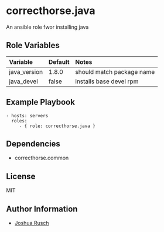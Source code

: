 correcthorse.java
=========

An ansible role fwor installing java

Role Variables
--------------

| Variable		| Default							| Notes				|
| :---			| :---								| :---				|
| java_version		| 1.8.0								| should match package name	|
| java_devel		| false								| installs base devel rpm	|

Example Playbook
----------------

    - hosts: servers
      roles:
         - { role: correcthorse.java }

Dependencies
------------

- correcthorse.common

License
-------

MIT

Author Information
------------------

* [Joshua Rusch](https://correct.horse/)
